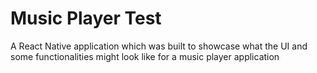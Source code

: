 # Music Player Test

A React Native application which was built to showcase what the UI and some functionalities might look like for a music player application

